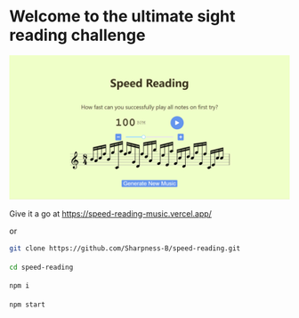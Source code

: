 # Welcome to the ultimate sight reading challenge

![demo_image](demo_image.png)

Give it a go at https://speed-reading-music.vercel.app/

or

```bash
git clone https://github.com/Sharpness-B/speed-reading.git

cd speed-reading

npm i

npm start
```